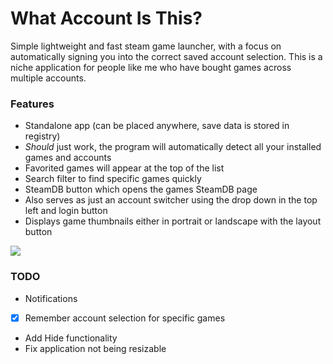 # What Account Is This?
Simple lightweight and fast steam game launcher, with a focus on automatically signing you into the correct saved account selection.
This is a niche application for people like me who have bought games across multiple accounts.

### Features
- Standalone app (can be placed anywhere, save data is stored in registry)
- *Should* just work, the program will automatically detect all your installed games and accounts
- Favorited games will appear at the top of the list
- Search filter to find specific games quickly
- SteamDB button which opens the games SteamDB page
- Also serves as just an account switcher using the drop down in the top left and login button
- Displays game thumbnails either in portrait or landscape with the layout button

![](https://i.imgur.com/jiEQXw0.png)

### TODO
- Notifications
- [x] Remember account selection for specific games
- Add Hide functionality
- Fix application not being resizable

